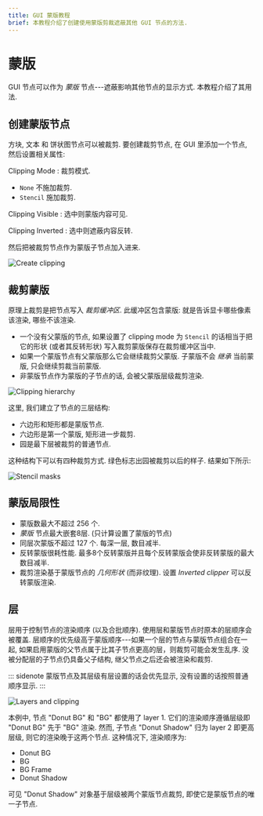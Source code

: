 ```yaml
---
title: GUI 蒙版教程
brief: 本教程介绍了创建使用蒙版剪裁遮蔽其他 GUI 节点的方法.
---
```


# 蒙版

GUI 节点可以作为 *蒙版* 节点---遮蔽影响其他节点的显示方式. 本教程介绍了其用法.

## 创建蒙版节点

方块, 文本 和 饼状图节点可以被裁剪. 要创建裁剪节点, 在 GUI 里添加一个节点, 然后设置相关属性:

Clipping Mode
: 裁剪模式.
  - `None` 不施加裁剪.
  - `Stencil` 施加裁剪.

Clipping Visible
: 选中则蒙版内容可见.

Clipping Inverted
: 选中则遮蔽内容反转.

然后把被裁剪节点作为蒙版子节点加入进来.

![Create clipping](images/gui-clipping/create.png)

## 裁剪蒙版

原理上裁剪是把节点写入 *裁剪缓冲区*. 此缓冲区包含蒙版: 就是告诉显卡哪些像素该渲染, 哪些不该渲染.

- 一个没有父蒙版的节点, 如果设置了 clipping mode 为 `Stencil` 的话相当于把它的形状 (或者其反转形状) 写入裁剪蒙版保存在裁剪缓冲区当中.
- 如果一个蒙版节点有父蒙版那么它会继续裁剪父蒙版. 子蒙版不会 _继承_ 当前蒙版, 只会继续剪裁当前蒙版.
- 非蒙版节点作为蒙版的子节点的话, 会被父蒙版层级裁剪渲染.

![Clipping hierarchy](images/gui-clipping/setup.png)

这里, 我们建立了节点的三层结构:

- 六边形和矩形都是蒙版节点.
- 六边形是第一个蒙版, 矩形进一步裁剪.
- 园是最下层被裁剪的普通节点.

这种结构下可以有四种裁剪方式. 绿色标志出园被裁剪以后的样子. 结果如下所示:

![Stencil masks](images/gui-clipping/modes.png)

## 蒙版局限性

- 蒙版数最大不超过 256 个.
- _蒙版_ 节点最大嵌套8层. (只计算设置了蒙版的节点)
- 同层次蒙版不超过 127 个. 每深一层, 数目减半.
- 反转蒙版很耗性能. 最多8个反转蒙版并且每个反转蒙版会使非反转蒙版的最大数目减半.
- 裁剪渲染基于蒙版节点的 _几何形状_  (而非纹理). 设置 *Inverted clipper* 可以反转蒙版渲染.


## 层

层用于控制节点的渲染顺序 (以及合批顺序). 使用层和蒙版节点时原本的层顺序会被覆盖. 层顺序的优先级高于蒙版顺序---如果一个层的节点与蒙版节点组合在一起, 如果启用蒙版的父节点属于比其子节点更高的层，则裁剪可能会发生乱序. 没被分配层的子节点仍具备父子结构, 继父节点之后还会被渲染和裁剪.

::: sidenote
蒙版节点及其层级有层设置的话会优先显示, 没有设置的话按照普通顺序显示.
:::

![Layers and clipping](images/gui-clipping/layers.png)

本例中, 节点 "Donut BG" 和 "BG" 都使用了 layer 1. 它们的渲染顺序遵循层级即 "Donut BG" 先于 "BG" 渲染. 然而, 子节点 "Donut Shadow" 归为 layer 2 即更高层级, 则它的渲染晚于这两个节点. 这种情况下, 渲染顺序为:

- Donut BG
- BG
- BG Frame
- Donut Shadow

可见 "Donut Shadow" 对象基于层级被两个蒙版节点裁剪, 即使它是蒙版节点的唯一子节点.
